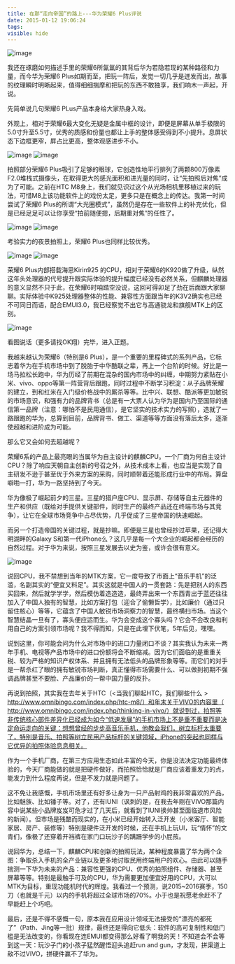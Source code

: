 ```yaml
---
title: 在那“走向帝国”的路上---华为荣耀6 Plus评说
date: 2015-01-12 19:06:24
tags:
visible: hide
---
```

![image](http://omho9kf1d.bkt.clouddn.com/hon0.jpg)

我还在琢磨如何描述手里的荣耀6所氤氲的其背后华为若隐若现的某种路径和力量，而今华为荣耀6 Plus如期而至，把玩一阵后，发觉一切几乎是迸发而出，故事的纹理瞬时明晰起来，值得细细揣摩和把玩的东西不敢独享，我们响木一声起，开说。

<!-- more -->

先简单说几句荣耀6 PLus产品本身给大家热身入戏。

外观上，相对于荣耀6最大变化无疑是金属中框的设计，即便是屏幕从单手极限的5.0寸升至5.5寸，优秀的质感和份量也都让上手的整体感受得到不小提升。息屏状态下边框更窄，屏占比更高，整体观感进步不小。

![image](http://omho9kf1d.bkt.clouddn.com/hon1.jpg)
![image](http://omho9kf1d.bkt.clouddn.com/hon2.jpg)


拍照部分荣耀6 Plus吸引了足够的眼球，它创造性地平行排列了两颗800万像素F2.0堆栈式摄像头，在取得更大的感光面积和进光量的同时，让“先拍照后对焦”成为了可能。之前在HTC M8身上，我们就见识过这个从光场相机里移植过来的玩法，可惜M8上该功能软件上的戏份太足，更多只是在概念上的传达。我第一时间尝试了荣耀6 Plus的所谓“大光圈模式”，虽然仍是存在一些软件上的补充优化，但是已经足足可以让你享受“拍前随便摁，后期重对焦”的任性了。

![image](http://omho9kf1d.bkt.clouddn.com/hon3.jpg)
![image](http://omho9kf1d.bkt.clouddn.com/hon4.jpg)

考验实力的夜景拍照上，荣耀6 Plus也同样比较优秀。

![image](http://omho9kf1d.bkt.clouddn.com/hon5.jpg)
![image](http://omho9kf1d.bkt.clouddn.com/hon6.jpg)

荣耀6 Plus内部搭载海思Kirin925 的CPU，相对于荣耀6的K920做了升级，纵然这年头处理器的代号提升跟实际体验的提升幅度已经没有必然关系，但麒麟处理器的意义显然不只于此，在荣耀6时咱踏空没说，这回可得卯足了劲在后面跟大家聊聊。实际体验中K925处理器整体的性能、兼容性方面跟当年的K3V2确实也已经不可同日而语，配合EMUI3.0，我已经察觉不出它与高通骁龙和旗舰MTK上的区别。

![image](http://omho9kf1d.bkt.clouddn.com/hon7.jpg)

看图说话（更多请找OK翔）完毕，进入正题。

我越来越认为荣耀6（特别是6 Plus），是一个重要的里程碑式的系列产品，它标志着华为在手机市场中到了脱胎于中华酷联之辈，再上一个台阶的时候。好比是一场马拉松长跑中，华为历经了前期在混杂的国内市场中的纠缠，中期努力紧贴在小米、vivo、oppo等第一阵营背后跟跑，同时过程中不断学习积淀：从子品牌荣耀的建立，到和红米在入门级价格战中的厮杀等等。比中兴、联想、酷派等更加敏锐的市场意识，和强有力的品牌背书（总是有一大票人认为华为是国内乃至国际的通信第一品牌（注意：哪怕不是民用通信），是它坚实的技术实力的写照），造就了一路跟跑的华为，总算到目前，品牌背书、做工、渠道等等方面没有落后太多，逐渐使超越和进阶成为可能。

那么它又会如何去超越呢？

荣耀6系的产品上最亮眼的当属华为自主设计的麒麟CPU。一个厂商为何自主设计CPU？除了响应天朝自主创新的号召之外，从技术成本上看，也应当是实现了自主研发不逊于甚至优于外来方案的采购，同时顺带着还能形成行业中的布局。算盘噼啪一打，华为一路坚持到了今天。

华为像极了崛起前夕的三星。三星的猎户座CPU、显示屏、存储等自主元器件的生产和供应（既给对手提供关键部件，同时生产的最终产品还在终端市场与其竞争），让它在全球市场竞争中占尽优势，几乎促成了三星帝国的快速崛起。

而另一个打造帝国的关键过程，就是抄嘛。即便是三星也曾经抄过苹果，还记得大明湖畔的Galaxy S和第一代iPhone么？这几乎是每一个大企业的崛起都会经历的自然过程。对于华为来说，按照三星发展去以史为鉴，或许会很有意义。

![image](http://omho9kf1d.bkt.clouddn.com/hon8.jpg)

说回CPU，我不禁想到当年的MTK方案，它一度导致了市面上“音乐手机”的泛滥，名副其实的“便宜又料足”。其实这就是中国人的一贯套路：先是把别人的东西买回来，然后就学学学，然后模仿着造造造，最终弄出来一个东西青出于蓝还往往加入了中国人独有的智慧，比如方案打包（迎合了偷懒哲学），比如廉价（通过只留住核心）等等，它蕴含了中国人敏锐市场洞察力的智慧，最终横扫市场。当这个智慧结晶一旦有了，寡头便应运而生。华为会变成这个寡头吗？它会不会改良和利用自己的方案引领市场呢？我不得而知，只是在此埋下伏笔，5年后见，嘿嘿。

说到这里，你可能会问为什么对市场中的进口力量闭口不谈？其实我认为未来一两年手机、电视等产品市场中的进口份额将会不断缩减。因为它们面临的是重重关税、较为严格的知识产权体系、并且拥有无法低头的品牌形象等等。而它们的对手是一帮杀红了眼的拥有敏锐市场判断，真正懂得市场需要什么、可以做到初期不强调品牌甚至不要脸、产品廉价的一帮中国力量的反扑。

再说到拍照，其实我在去年关于HTC（<当我们聊起HTC，我们聊些什么 > http://www.omnibingo.com/index.php/htc-m8/）和年末关于VIVO的内容里（<Thinking in vivo> http://www.omnibingo.com/index.php/thinking-in-vivo/）就说到过，拍照等非传统核心部件差异化已经成为如今“低速发展”的手机市场上不是重不重要而是决定命运走向的关键：想想曾经的步步高音乐手机，他教会我们，树立标杆太重要了，特别是音乐、拍照等树立民用产品标杆的关键领域，iPhone的突起也同样与它优异的拍照体验息息相关。

作为一个手机厂商，在第三方应用生态如此丰富的今天，你是没法决定功能最终体验的，今天厂商能做的就是把硬件做好，而拍照恰恰就是厂商应该着重发力的点，能发力到什么程度再说，但是不发力就是问题了。

这不免让我感慨，手机市场里还有好多让身为一只产品射鸡的我非常喜欢的产品，比如魅族、比如锤子等。对了，还有IUNI（讽刺的是，在我去年刚在VIVO那篇内容中说某些小品牌岌岌可危才过了几天后，就看到了IUNI换帅甚至面临退市风险的新闻）。但市场是残酷而现实的，在小米已经开始转入泛开发（小米客厅、智能家居、房产、装修等）特别是硬件泛开发的时候，还在手机上玩UI，玩“情怀”的文青们，像极了还穿着开裆裤在家门口玩沙子的蹒跚学步的小屁孩。

说回华为，总结一下，麒麟CPU和创新的拍照玩法，某种程度暴露了华为两个企图：争取杀入手机的全产业链以及更多地讨取民用终端用户的欢心。由此可以随手揣测一下华为未来的产品：兼容性更强的CPU、优秀的拍照组件、存储器、甚至屏幕等等。特别是最触手可及的CPU，华为需要更加便宜好用的CPU，大可以MTK为目标，重现功能机时代的辉煌。我看过一个预测，说2015~2016赛季，150刀（也就是千元）以内的手机将超过全球市场的70%。小于也是祝愿老余赶不了早能赶上个巧吧。

最后，还是不得不感慨一句，原本我在应用设计领域无法接受的“漂亮的都死了”（Path、Jing等一批）规律，最终还是得向它低头：软件的高可复制性和低门槛是无法改变的，你看现在连EMUI都变得那么好看了啊我的天！不知道会不会等到这一天：玩沙子门的小孩子猛然醒悟迎头追赶run and gun，才发现，拼渠道上敌不过VIVO，拼硬件赢不了华为。